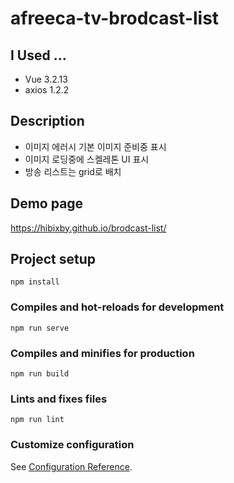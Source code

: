# afreeca-tv-brodcast-list

## I Used ...

- Vue 3.2.13
- axios 1.2.2

## Description

- 이미지 에러시 기본 이미지 준비중 표시
- 이미지 로딩중에 스켈레톤 UI 표시
- 방송 리스트는 grid로 배치

## Demo page

https://hibixby.github.io/brodcast-list/

## Project setup

```
npm install
```

### Compiles and hot-reloads for development

```
npm run serve
```

### Compiles and minifies for production

```
npm run build
```

### Lints and fixes files

```
npm run lint
```

### Customize configuration

See [Configuration Reference](https://cli.vuejs.org/config/).
